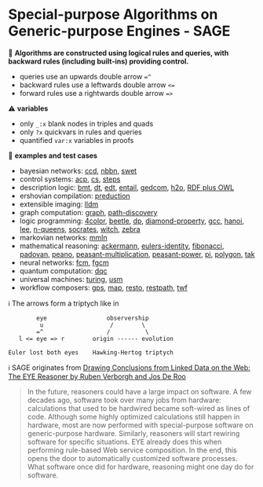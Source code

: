 # Special-purpose Algorithms on Generic-purpose Engines - SAGE

:abacus: __Algorithms are constructed using logical rules and queries, with backward rules (including built-ins) providing control.__

- queries use an upwards double arrow `=^`
- backward rules use a leftwards double arrow `<=`
- forward rules use a rightwards double arrow `=>`

:warning: __variables__

- only `_:x` blank nodes in triples and quads
- only `?x` quickvars in rules and queries
- quantified `var:x` variables in proofs

:seedling: __examples and test cases__

- bayesian networks:
    [ccd](https://github.com/eyereasoner/eye/tree/master/reasoning/ccd),
    [nbbn](https://github.com/eyereasoner/eye/tree/master/reasoning/nbbn),
    [swet](https://github.com/eyereasoner/eye/tree/master/reasoning/swet)
- control systems:
    [acp](https://github.com/eyereasoner/eye/tree/master/reasoning/acp),
    [cs](https://github.com/eyereasoner/eye/tree/master/reasoning/cs),
    [steps](https://github.com/eyereasoner/eye/tree/master/reasoning/steps)
- description logic: 
    [bmt](https://github.com/eyereasoner/eye/tree/master/reasoning/bmt),
    [dt](https://github.com/eyereasoner/eye/tree/master/reasoning/dt),
    [edt](https://github.com/eyereasoner/eye/tree/master/reasoning/edt),
    [entail](https://github.com/eyereasoner/eye/tree/master/reasoning/entail),
    [gedcom](https://github.com/eyereasoner/eye/tree/master/reasoning/gedcom),
    [h2o](https://github.com/eyereasoner/eye/tree/master/reasoning/h2o),
    [RDF plus OWL](https://github.com/eyereasoner/eye/tree/master/reasoning/rpo)
- ershovian compilation:
    [preduction](https://github.com/eyereasoner/eye/tree/master/reasoning/preduction)
- extensible imaging:
    [lldm](https://github.com/eyereasoner/eye/tree/master/reasoning/lldm)
- graph computation:
    [graph](https://github.com/eyereasoner/eye/tree/master/reasoning/graph),
    [path-discovery](https://github.com/eyereasoner/eye/tree/master/reasoning/path-discovery)
- logic programming:
    [4color](https://github.com/eyereasoner/eye/tree/master/reasoning/4color),
    [beetle](https://github.com/eyereasoner/eye/tree/master/reasoning/beetle),
    [dp](https://github.com/eyereasoner/eye/tree/master/reasoning/dp),
    [diamond-property](https://github.com/eyereasoner/eye/tree/master/reasoning/diamond-property),
    [gcc](https://github.com/eyereasoner/eye/tree/master/reasoning/gcc),
    [hanoi](https://github.com/eyereasoner/eye/tree/master/reasoning/hanoi),
    [lee](https://github.com/eyereasoner/eye/tree/master/reasoning/lee),
    [n-queens](https://github.com/eyereasoner/eye/tree/master/reasoning/n-queens),
    [socrates](https://github.com/eyereasoner/eye/tree/master/reasoning/socrates),
    [witch](https://github.com/eyereasoner/eye/tree/master/reasoning/witch),
    [zebra](https://github.com/eyereasoner/eye/tree/master/reasoning/zebra)
- markovian networks:
    [mmln](https://github.com/eyereasoner/eye/tree/master/reasoning/mmln)
- mathematical reasoning:
    [ackermann](https://github.com/eyereasoner/eye/tree/master/reasoning/ackermann),
    [eulers-identity](https://github.com/eyereasoner/eye/tree/master/reasoning/eulers-identity),
    [fibonacci](https://github.com/eyereasoner/eye/tree/master/reasoning/fibonacci),
    [padovan](https://github.com/eyereasoner/eye/tree/master/reasoning/padovan),
    [peano](https://github.com/eyereasoner/eye/tree/master/reasoning/peano),
    [peasant-multiplication](https://github.com/eyereasoner/eye/tree/master/reasoning/peasant-multiplication),
    [peasant-power](https://github.com/eyereasoner/eye/tree/master/reasoning/peasant-power),
    [pi](https://github.com/eyereasoner/eye/tree/master/reasoning/pi),
    [polygon](https://github.com/eyereasoner/eye/tree/master/reasoning/polygon),
    [tak](https://github.com/eyereasoner/eye/tree/master/reasoning/tak)
- neural networks:
    [fcm](https://github.com/eyereasoner/eye/tree/master/reasoning/fcm),
    [fgcm](https://github.com/eyereasoner/eye/tree/master/reasoning/fgcm)
- quantum computation:
    [dqc](https://github.com/eyereasoner/eye/tree/master/reasoning/dqc)
- universal machines:
    [turing](https://github.com/eyereasoner/eye/tree/master/reasoning/turing),
    [usm](https://github.com/eyereasoner/eye/tree/master/reasoning/usm)
- workflow composers:
    [gps](https://github.com/eyereasoner/eye/tree/master/reasoning/gps),
    [map](https://github.com/eyereasoner/eye/tree/master/reasoning/map),
    [resto](https://github.com/eyereasoner/eye/tree/master/reasoning/resto),
    [restpath](https://github.com/eyereasoner/eye/tree/master/reasoning/restpath),
    [twf](https://github.com/eyereasoner/eye/tree/master/reasoning/twf)

:information_source: The arrows form a triptych like in
```
        eye                 observership
         u                   /        \
        =^                  /          \
   l <= eye => r        origin ------ evolution

Euler lost both eyes    Hawking-Hertog triptych
```

:information_source: SAGE originates from [Drawing Conclusions from Linked Data on the Web: The EYE Reasoner by Ruben Verborgh and Jos De Roo](https://josd.github.io/Papers/EYE.pdf)
> In the future, reasoners could have a large impact on software. A few decades ago, software took over many jobs from hardware: calculations that used to be hardwired became soft-wired as lines of code. Although some highly optimized calculations still happen in hardware, most are now performed with special-purpose software on generic-purpose hardware. Similarly, reasoners will start rewiring software for specific situations. EYE already does this when performing rule-based Web service composition. In the end, this opens the door to automatically customized software processes. What software once did for hardware, reasoning might one day do for software.
